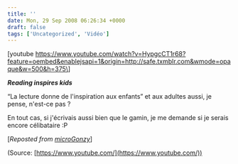 ```yaml
---
title: ''
date: Mon, 29 Sep 2008 06:26:34 +0000
draft: false
tags: ['Uncategorized', 'Vidéo']
---
```


\[youtube https://www.youtube.com/watch?v=HypgcCT1r68?feature=oembed&enablejsapi=1&origin=http://safe.txmblr.com&wmode=opaque&w=500&h=375\]

**_Reading inspires kids_**

“La lecture donne de l'inspiration aux enfants” et aux adultes aussi, je pense, n'est-ce pas ?

En tout cas, si j'écrivais aussi bien que le gamin, je me demande si je serais encore célibataire :P

\[_Reposted from_ [_microGonzy_](http://soup.gonzaguedambricourt.com/post/5576103/3)\]

(Source: [https://www.youtube.com/](https://www.youtube.com/))
